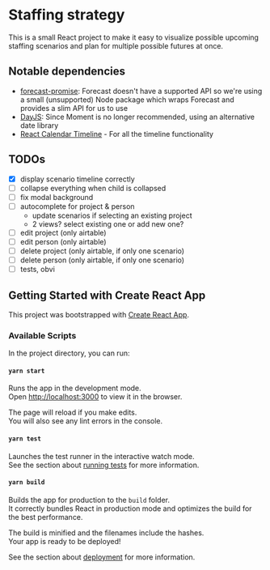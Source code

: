 
# Staffing strategy
This is a small React project to make it easy to visualize possible upcoming staffing scenarios and plan for multiple possible futures at once.

## Notable dependencies
- [forecast-promise](https://www.npmjs.com/package/forecast-promise): Forecast doesn't have a supported API so we're using a small (unsupported) Node package which wraps Forecast and provides a slim API for us to use
- [DayJS](https://day.js.org/): Since Moment is no longer recommended, using an alternative date library
- [React Calendar Timeline](https://github.com/namespace-ee/react-calendar-timeline) - For all the timeline functionality

## TODOs
- [x] display scenario timeline correctly
- [ ] collapse everything when child is collapsed
- [ ] fix modal background
- [ ] autocomplete for project & person
  - update scenarios if selecting an existing project
  - 2 views? select existing one or add new one?
- [ ] edit project (only airtable)
- [ ] edit person (only airtable)
- [ ] delete project (only airtable, if only one scenario)
- [ ] delete person (only airtable, if only one scenario) 
- [ ] tests, obvi
  
## Getting Started with Create React App

This project was bootstrapped with [Create React App](https://github.com/facebook/create-react-app).

### Available Scripts

In the project directory, you can run:

#### `yarn start`

Runs the app in the development mode.\
Open [http://localhost:3000](http://localhost:3000) to view it in the browser.

The page will reload if you make edits.\
You will also see any lint errors in the console.

#### `yarn test`

Launches the test runner in the interactive watch mode.\
See the section about [running tests](https://facebook.github.io/create-react-app/docs/running-tests) for more information.

#### `yarn build`

Builds the app for production to the `build` folder.\
It correctly bundles React in production mode and optimizes the build for the best performance.

The build is minified and the filenames include the hashes.\
Your app is ready to be deployed!

See the section about [deployment](https://facebook.github.io/create-react-app/docs/deployment) for more information.